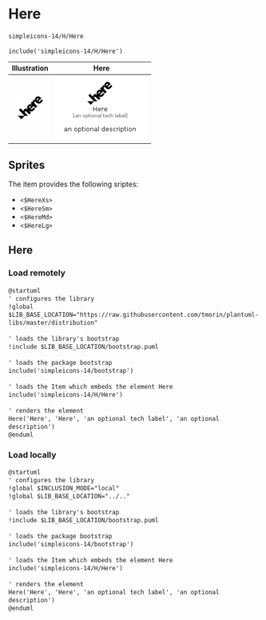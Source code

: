# Here


```text
simpleicons-14/H/Here
```

```text
include('simpleicons-14/H/Here')
```



| Illustration | Here |
| :---: | :---: |
| ![illustration for Illustration](../../simpleicons-14/H/Here.png) | ![illustration for Here](../../simpleicons-14/H/Here.Local.png) |



## Sprites
The item provides the following sriptes:

- `<$HereXs>`
- `<$HereSm>`
- `<$HereMd>`
- `<$HereLg>`





## Here

### Load remotely
```plantuml
@startuml
' configures the library
!global $LIB_BASE_LOCATION="https://raw.githubusercontent.com/tmorin/plantuml-libs/master/distribution"

' loads the library's bootstrap
!include $LIB_BASE_LOCATION/bootstrap.puml

' loads the package bootstrap
include('simpleicons-14/bootstrap')

' loads the Item which embeds the element Here
include('simpleicons-14/H/Here')

' renders the element
Here('Here', 'Here', 'an optional tech label', 'an optional description')
@enduml
```

### Load locally
```plantuml
@startuml
' configures the library
!global $INCLUSION_MODE="local"
!global $LIB_BASE_LOCATION="../.."

' loads the library's bootstrap
!include $LIB_BASE_LOCATION/bootstrap.puml

' loads the package bootstrap
include('simpleicons-14/bootstrap')

' loads the Item which embeds the element Here
include('simpleicons-14/H/Here')

' renders the element
Here('Here', 'Here', 'an optional tech label', 'an optional description')
@enduml
```

